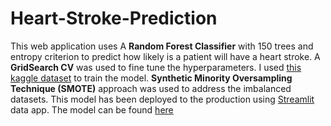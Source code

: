 # Heart-Stroke-Prediction


This web application uses A **Random Forest Classifier** with 150 trees and entropy criterion to predict how likely is
a patient will have a heart stroke. A **GridSearch CV** was used to fine tune the hyperparameters. I used [this kaggle dataset](https://www.kaggle.com/fedesoriano/stroke-prediction-dataset) to train the model. **Synthetic Minority Oversampling Technique (SMOTE)**
approach was used to address the imbalanced datasets. This model has been deployed to the production using [Streamlit](https://streamlit.io/) data app. The model can be found [here](https://share.streamlit.io/masoud-ghasemian/heart-stroke-prediction/main/app.py)
